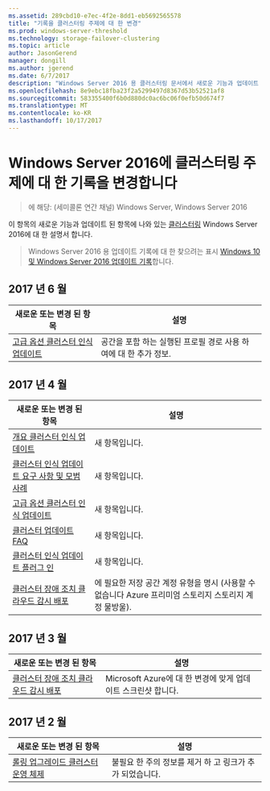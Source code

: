 ```yaml
---
ms.assetid: 289cbd10-e7ec-4f2e-8dd1-eb5692565578
title: "기록을 클러스터링 주제에 대 한 변경"
ms.prod: windows-server-threshold
ms.technology: storage-failover-clustering
ms.topic: article
author: JasonGerend
manager: dongill
ms.author: jgerend
ms.date: 6/7/2017
description: "Windows Server 2016 용 클러스터링 문서에서 새로운 기능과 업데이트 된 항목"
ms.openlocfilehash: 8e9ebc18fba23f2a5299497d8367d53b52521af8
ms.sourcegitcommit: 583355400f6b0d880dc0ac6bc06f0efb50d674f7
ms.translationtype: MT
ms.contentlocale: ko-KR
ms.lasthandoff: 10/17/2017
---
```

# <a name="change-history-for-failover-clustering-topics-in-windows-server-2016"></a>Windows Server 2016에 클러스터링 주제에 대 한 기록을 변경합니다

>에 해당: (세미콜론 연간 채널) Windows Server, Windows Server 2016

이 항목의 새로운 기능과 업데이트 된 항목에 나와 있는 [클러스터링](failover-clustering-overview.md) Windows Server 2016에 대 한 설명서 합니다.

> Windows Server 2016 용 업데이트 기록에 대 한 찾으려는 표시 [Windows 10 및 Windows Server 2016 업데이트 기록](https://support.microsoft.com/help/4000825/windows-10-and-windows-server-2016-update-history)합니다.

## <a name="june-2017"></a>2017 년 6 월

|새로운 또는 변경 된 항목|설명|
|---|---|
|[고급 옵션 클러스터 인식 업데이트](cluster-aware-updating-options.md)|공간을 포함 하는 실행된 프로필 경로 사용 하 여에 대 한 추가 정보.|

## <a name="april-2017"></a>2017 년 4 월

|새로운 또는 변경 된 항목|설명|
|---|---|
|[개요 클러스터 인식 업데이트](cluster-aware-updating.md)|새 항목입니다.|
|[클러스터 인식 업데이트 요구 사항 및 모범 사례](cluster-aware-updating-requirements.md)|새 항목입니다.|
|[고급 옵션 클러스터 인식 업데이트](cluster-aware-updating-options.md)|새 항목입니다.|
|[클러스터 업데이트 FAQ](cluster-aware-updating-faq.md)|새 항목입니다.|
|[클러스터 인식 업데이트 플러그 인](cluster-aware-updating-plug-ins.md)|새 항목입니다.|
|[클러스터 장애 조치 클라우드 감시 배포](deploy-cloud-witness.md)|에 필요한 저장 공간 계정 유형을 명시 (사용할 수 없습니다 Azure 프리미엄 스토리지 스토리지 계정 물방울).|

## <a name="march-2017"></a>2017 년 3 월

|새로운 또는 변경 된 항목|설명|
|---|---|
|[클러스터 장애 조치 클라우드 감시 배포](deploy-cloud-witness.md)| Microsoft Azure에 대 한 변경에 맞게 업데이트 스크린샷 합니다.|

## <a name="february-2017"></a>2017 년 2 월

|새로운 또는 변경 된 항목|설명|
|---|---|
|[롤링 업그레이드 클러스터 운영 체제](Cluster-Operating-System-Rolling-Upgrade.md)|불필요 한 주의 정보를 제거 하 고 링크가 추가 되었습니다.|